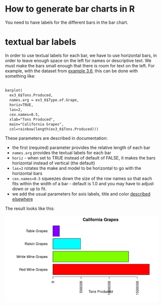 # How to generate bar charts in R
You need to have labels for the different bars in the bar chart. 

# textual bar labels

In order to use textual labels for each bar, we have to use horizontal bars, in order to leave enough space on the left for names or descriptive text.  We must make the bars small enough that there is room for text on the left.   For example, with the dataset from [example 3.6](data_sets/ex3_6.txt), this can be done with something like:

```

barplot( 
  ex3_6$Tons.Produced,
  names.arg = ex3_6$Type.of.Grape,
  horiz=TRUE,
  las=2,
  cex.names=0.5,
  xlab="Tons Produced", 
  main="California Grapes", 
  col=rainbow(length(ex3_6$Tons.Produced)))

```
These parameters are described in documentation:

* the first (required) parameter provides the relative length of each bar
* `names.arg` provides the textual labels for each bar
* `horiz` - when set to TRUE instead of default of FALSE, it makes the bars horizontal instead of vertical (the default)
* `las=2` rotates the make and model to be horizontal to go with the horizontal bars
* `cex.names=0.5` squeezes down the size of the row names so that each fits within the width of a bar - default is 1.0 and you may have to adjust down or up to fit.
* we add the usual parameters for axis labels, title and color [described elsewhere](axis_labels_and_title.md)

The result looks like this:

![](images/california-grapes.png)
